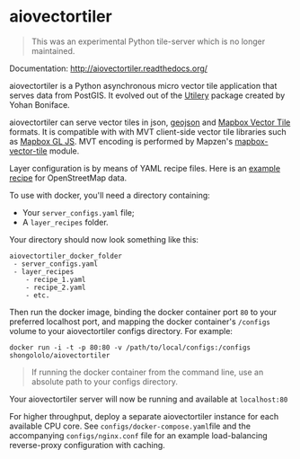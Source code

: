 aiovectortiler
==============

> This was an experimental Python tile-server which is no longer maintained.

Documentation: http://aiovectortiler.readthedocs.org/

aiovectortiler is a Python asynchronous micro vector tile application that serves data from PostGIS. 
It evolved out of the [Utilery](https://github.com/tilery/utilery) package created by Yohan Boniface.

aiovectortiler can serve vector tiles in json, [geojson](http://geojson.org) and [Mapbox Vector Tile](https://www.mapbox.com/vector-tiles/) formats. 
It is compatible with with MVT client-side vector tile libraries such as [Mapbox GL JS](https://www.mapbox.com/mapbox-gl-js/api/). 
MVT encoding is performed by Mapzen's [mapbox-vector-tile](https://github.com/tilezen/mapbox-vector-tile) module.

Layer configuration is by means of YAML recipe files. Here is an [example recipe](https://github.com/etalab/utilery-osm-recipe/blob/master/utilery.yml) for OpenStreetMap data.

To use with docker, you'll need a directory containing:
* Your `server_configs.yaml` file;
* A `layer_recipes` folder.

Your directory should now look something like this:
```
aiovectortiler_docker_folder
 - server_configs.yaml
 - layer_recipes
    - recipe_1.yaml
    - recipe_2.yaml
    - etc.
```
Then run the docker image, binding the docker container port `80` to your preferred localhost port, 
and mapping the docker container's `/configs` volume to your aiovectortiler configs directory.
For example:
```
docker run -i -t -p 80:80 -v /path/to/local/configs:/configs shongololo/aiovectortiler
```
> If running the docker container from the command line, use an absolute path to your configs directory.

Your aiovectortiler server will now be running and available at `localhost:80`

For higher throughput, deploy a separate aiovectortiler instance for each available CPU core. 
See `configs/docker-compose.yaml`file and the accompanying `configs/nginx.conf` file for an example load-balancing reverse-proxy configuration with caching.
